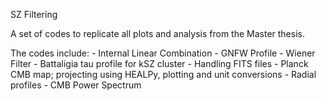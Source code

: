 SZ Filtering 

A set of codes to replicate all plots and analysis from the Master thesis.

The codes include:
	- Internal Linear Combination
	- GNFW Profile
	- Wiener Filter
	- Battaligia tau profile for kSZ cluster
	- Handling FITS files
	- Planck CMB map; projecting using HEALPy, plotting and unit conversions
	- Radial profiles 
	- CMB Power Spectrum
	
